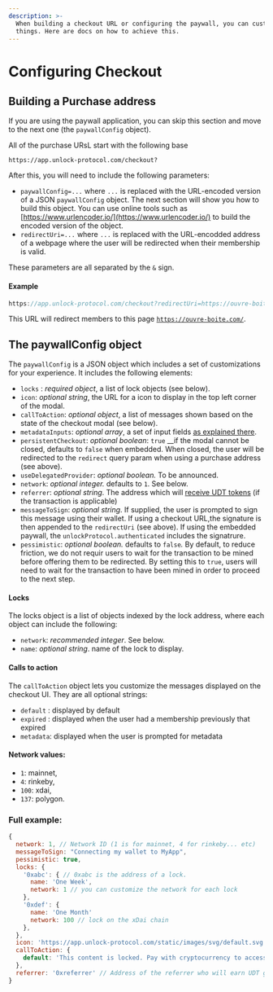 ```yaml
---
description: >-
  When building a checkout URL or configuring the paywall, you can customize
  things. Here are docs on how to achieve this.
---
```


# Configuring Checkout

## Building a Purchase address 

If you are using the paywall application, you can skip this section and move to the next one \(the `paywallConfig` object\).

All of the purchase URsL start with the following base

```
https://app.unlock-protocol.com/checkout?
```

After this, you will need to include the following parameters:

* `paywallConfig=...` where `...` is replaced with the URL-encoded version of a JSON `paywallConfig` object. The next section will show you how to build this object. You can use online tools such as [https://www.urlencoder.io/](https://www.urlencoder.io/) to build the encoded version of the object.
* `redirectUri=...` where `...` is replaced with the URL-encodded address of a webpage where the user will be redirected when their membership is valid. 

These parameters are all separated by the `&` sign.

#### Example

```javascript
https://app.unlock-protocol.com/checkout?redirectUri=https://ouvre-boite.com&paywallConfig=%7B%22locks%22%3A%7B%220x15F67811Beb43aCE162693fe1415916F87B8C5C2%22%3A%7B%22network%22%3A137%7D%7D%2C%22persistentCheckout%22%3Atrue%2C%22icon%22%3A%22https%3A%2F%2Frinkeby.locksmith.unlock-protocol.com%2Flock%2F0x15F67811Beb43aCE162693fe1415916F87B8C5C2%2Ficon%22%7D
```

This URL will redirect members to this page [`https://ouvre-boite.com/`](https://ouvre-boite.com/). 

## The paywallConfig object

The `paywallConfig` is a JSON object which includes a set of customizations for your experience. It includes the following elements:

* `locks` : _required object_, a list of lock objects \(see below\).
* `icon`: _optional string_, the URL for a icon to display in the top left corner of the modal.
* `callToAction`: _optional object_, a list of messages shown based on the state of the checkout modal \(see below\).
* `metadataInputs`:  _optional array_, a set of input fields [as explained there](collecting-metadata.md).
* `persistentCheckout`: _optional boolean_: `true` __if the modal cannot be closed, defaults to `false` when embedded. When closed, the user will be redirected to the `redirect` query param when using a purchase address \(see above\).
* `useDelegatedProvider`: _optional boolean._  To be announced.
* `network`: _optional integer._ defaults to `1`.  See below.
* `referrer`: _optional string_. The address which will [receive UDT tokens](../../governance/the-unlock-token/) \(if the transaction is applicable\)
* `messageToSign`: _optional string_. If supplied, the user is prompted to sign this message using their wallet. If using a checkout URL,the signature is then appended to the `redirectUri` \(see above\). If using the embedded paywall, the `unlockProtocol.authenticated` includes the signatrure.
* `pessimistic`: _optional boolean._ defaults to `false`_._ By default, to reduce friction, we do not requir users to wait for the transaction to be mined before offering them to be redirected. By setting this to `true`, users will need to wait for the transaction to have been mined in order to proceed to the next step. 

#### Locks

The locks object is a list of objects indexed by the lock address, where each object can include the following:

* `network`: _recommended integer_. See below.
* `name`: _optional string_. name of the lock to display.

#### Calls to action

The `callToAction` object lets you customize the messages displayed on the checkout UI. They are all optional strings:

* `default` : displayed by default
* `expired` : displayed when the user had a membership previously that expired
* `metadata`: displayed when the user is prompted for metadata

#### Network values:

* `1`: mainnet, 
* `4`: rinkeby, 
* `100`: xdai, 
* `137`: polygon.

### Full example:

```javascript
{
  network: 1, // Network ID (1 is for mainnet, 4 for rinkeby... etc)
  messageToSign: "Connecting my wallet to MyApp",
  pessimistic: true,
  locks: {
    '0xabc': { // 0xabc is the address of a lock.
      name: 'One Week',
      network: 1 // you can customize the network for each lock
    }, 
    '0xdef': {
      name: 'One Month' 
      network: 100 // lock on the xDai chain
    },
  },
  icon: 'https://app.unlock-protocol.com/static/images/svg/default.svg', 
  callToAction: {
    default: 'This content is locked. Pay with cryptocurrency to access it!',
  },
  referrer: '0xreferrer' // Address of the referrer who will earn UDT governance tokens if the transaction is eligible.
}
```



